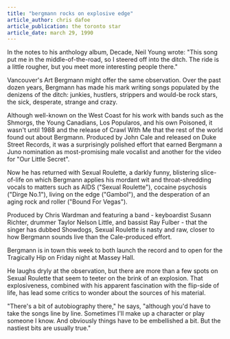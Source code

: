 ```yaml
---
title: "bergmann rocks on explosive edge"
article_author: chris dafoe
article_publication: the toronto star
article_date: march 29, 1990
---
```

In the notes to his anthology album, Decade, Neil Young wrote: "This song put me in the middle-of-the-road, so I steered off into the ditch. The ride is a little rougher, but you meet more interesting people there."

Vancouver's Art Bergmann might offer the same observation. Over the past dozen years, Bergmann has made his mark writing songs populated by the denizens of the ditch: junkies, hustlers, strippers and would-be rock stars, the sick, desperate, strange and crazy.

Although well-known on the West Coast for his work with bands such as the Shmorgs, the Young Canadians, Los Popularos, and his own Poisoned, it wasn't until 1988 and the release of Crawl With Me that the rest of the world found out about Bergmann. Produced by John Cale and released on Duke Street Records, it was a surprisingly polished effort that earned Bergmann a Juno nomination as most-promising male vocalist and another for the video for "Our Little Secret".

Now he has returned with Sexual Roulette, a darkly funny, blistering slice-of-life on which Bergmann applies his mordant wit and throat-shredding vocals to matters such as AIDS ("Sexual Roulette"), cocaine psychosis ("Dirge No.1"), living on the edge ("Gambol"), and the desperation of an aging rock and roller ("Bound For Vegas").

Produced by Chris Wardman and featuring a band - keyboardist Susann Richter, drummer Taylor Nelson Little, and bassist Ray Fulber - that the singer has dubbed Showdogs, Sexual Roulette is nasty and raw, closer to how Bergmann sounds live than the Cale-produced effort.

Bergmann is in town this week to both launch the record and to open for the Tragically Hip on Friday night at Massey Hall.

He laughs dryly at the observation, but there are more than a few spots on Sexual Roulette that seem to teeter on the brink of an explosion. That explosiveness, combined with his apparent fascination with the flip-side of life, has lead some critics to wonder about the sources of his material.

"There's a bit of autobiography there," he says, "although you'd have to take the songs line by line. Sometimes I'll make up a character or play someone I know. And obviously things have to be embellished a bit. But the nastiest bits are usually true."
